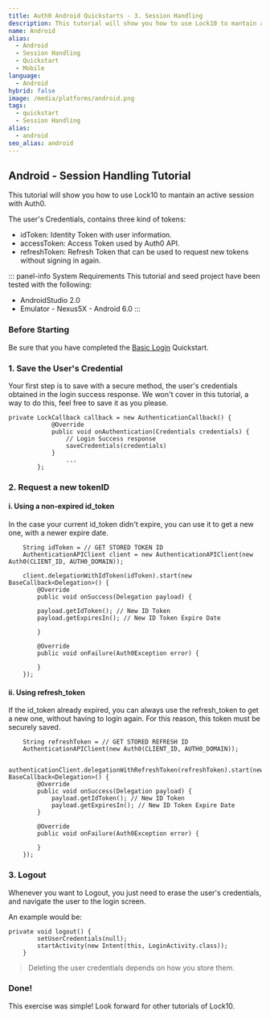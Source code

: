 ```yaml
---
title: Auth0 Android Quickstarts - 3. Session Handling
description: This tutorial will show you how to use Lock10 to mantain a session connected.
name: Android
alias:
  - Android
  - Session Handling
  - Quickstart
  - Mobile 
language:
  - Android
hybrid: false
image: /media/platforms/android.png
tags:
  - quickstart
  - Session Handling
alias:
  - android
seo_alias: android
---
```


## Android - Session Handling Tutorial

This tutorial will show you how to use Lock10 to mantain an active session with Auth0.

The user's Credentials, contains three kind of tokens:

* idToken: Identity Token with user information.
* accessToken: Access Token used by Auth0 API.
* refreshToken: Refresh Token that can be used to request new tokens without signing in again.

::: panel-info System Requirements
This tutorial and seed project have been tested with the following:

* AndroidStudio 2.0
* Emulator - Nexus5X - Android 6.0 
  :::


### Before Starting

Be sure that you have completed the [Basic Login](01-login.md) Quickstart.

### 1. Save the User's Credential

Your first step is to save with a secure method, the user's credentials obtained in the login success response. We won't cover in this tutorial, a way to do this, feel free to save it as you please.

```Android
private LockCallback callback = new AuthenticationCallback() {
            @Override
            public void onAuthentication(Credentials credentials) {
				// Login Success response
				saveCredentials(credentials)
            }
				...
        };
```

 
### 2. Request a new tokenID

#### i. Using a non-expired id_token

In the case your current id_token didn't expire, you can use it to get a new one, with a newer expire date.

        String idToken = // GET STORED TOKEN ID
        AuthenticationAPIClient client = new AuthenticationAPIClient(new Auth0(CLIENT_ID, AUTH0_DOMAIN));
        
        client.delegationWithIdToken(idToken).start(new BaseCallback<Delegation>() {
            @Override
            public void onSuccess(Delegation payload) {
            
            payload.getIdToken(); // New ID Token
            payload.getExpiresIn(); // New ID Token Expire Date
            
            }

            @Override
            public void onFailure(Auth0Exception error) {

            }
        });
                

#### ii. Using refresh_token

If the id_token already expired, you can always use the refresh_token to get a new one, without having to login again. For this reason, this token must be securely saved.


        String refreshToken = // GET STORED REFRESH ID
        AuthenticationAPIClient(new Auth0(CLIENT_ID, AUTH0_DOMAIN));
        
        authenticationClient.delegationWithRefreshToken(refreshToken).start(new BaseCallback<Delegation>() {
            @Override
            public void onSuccess(Delegation payload) {
                payload.getIdToken(); // New ID Token
                payload.getExpiresIn(); // New ID Token Expire Date
            }

            @Override
            public void onFailure(Auth0Exception error) {

            }
        });
                

        
### 3. Logout

Whenever you want to Logout, you just need to erase the user's credentials, and navigate the user to the login screen.

An example would be:

```android
private void logout() {
        setUserCredentials(null); 
        startActivity(new Intent(this, LoginActivity.class));
    }
```

> Deleting the user credentials depends on how you store them.
> 

### Done!

This exercise was simple! Look forward for other tutorials of Lock10.

